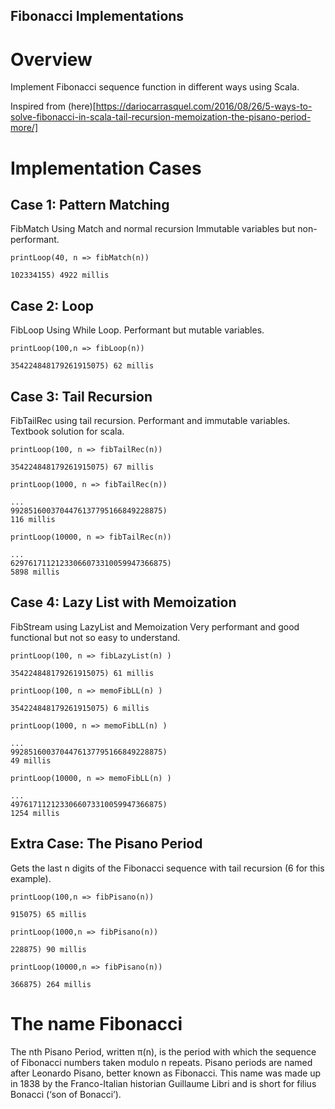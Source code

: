Fibonacci Implementations
---

# Overview

Implement Fibonacci sequence function 
in different ways using Scala.

Inspired from 
(here)[https://dariocarrasquel.com/2016/08/26/5-ways-to-solve-fibonacci-in-scala-tail-recursion-memoization-the-pisano-period-more/]

# Implementation Cases

## Case 1: Pattern Matching

FibMatch Using Match and normal recursion
Immutable variables but non-performant.

    printLoop(40, n => fibMatch(n))

    102334155) 4922 millis

## Case 2: Loop

FibLoop Using While Loop. 
Performant but mutable variables.

    printLoop(100,n => fibLoop(n))

    354224848179261915075) 62 millis

## Case 3: Tail Recursion

FibTailRec using tail recursion. 
Performant and immutable variables.
Textbook solution for scala. 

    printLoop(100, n => fibTailRec(n))

    354224848179261915075) 67 millis

    printLoop(1000, n => fibTailRec(n))

    ...
    9928516003704476137795166849228875) 
    116 millis

    printLoop(10000, n => fibTailRec(n))

    ...
    62976171121233066073310059947366875) 
    5898 millis

## Case 4: Lazy List with Memoization

FibStream using LazyList and Memoization
Very performant and good functional but 
not so easy to understand.

    printLoop(100, n => fibLazyList(n) )
    
    354224848179261915075) 61 millis

    printLoop(100, n => memoFibLL(n) )

    354224848179261915075) 6 millis

    printLoop(1000, n => memoFibLL(n) )

    ...
    9928516003704476137795166849228875) 
    49 millis

    printLoop(10000, n => memoFibLL(n) )

    ...
    4976171121233066073310059947366875) 
    1254 millis

## Extra Case: The Pisano Period

Gets the last n digits of the Fibonacci 
sequence with tail recursion 
(6 for this example).

    printLoop(100,n => fibPisano(n))

    915075) 65 millis

    printLoop(1000,n => fibPisano(n))

    228875) 90 millis

    printLoop(10000,n => fibPisano(n))

    366875) 264 millis

# The name Fibonacci

The nth Pisano Period, written π(n), is 
the period with which the sequence of 
Fibonacci numbers taken modulo n repeats. 
Pisano periods are named after 
Leonardo Pisano, better known as Fibonacci. 
This name was made up in 1838 by the 
Franco-Italian historian Guillaume Libri 
and is short for filius Bonacci 
(‘son of Bonacci’).